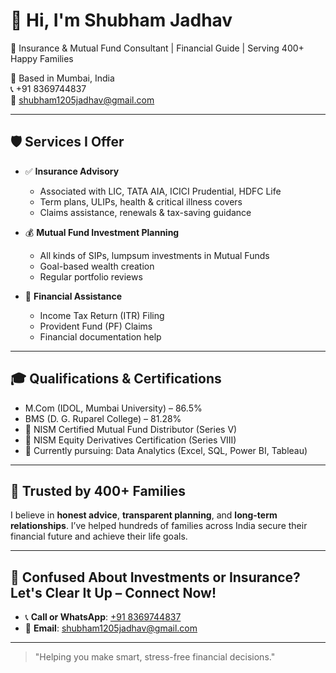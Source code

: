 # 👋 Hi, I'm Shubham Jadhav

🎯 Insurance & Mutual Fund Consultant | Financial Guide | Serving 400+ Happy Families

📍 Based in Mumbai, India  
📞 +91 8369744837  
📧 shubham1205jadhav@gmail.com  

---

## 🛡️ Services I Offer

- ✅ **Insurance Advisory**  
  - Associated with LIC, TATA AIA, ICICI Prudential, HDFC Life
  - Term plans, ULIPs, health & critical illness covers
  - Claims assistance, renewals & tax-saving guidance

- 💰 **Mutual Fund Investment Planning**  
  - All kinds of SIPs, lumpsum investments in Mutual Funds
  - Goal-based wealth creation
  - Regular portfolio reviews

- 📄 **Financial Assistance**  
  - Income Tax Return (ITR) Filing
  - Provident Fund (PF) Claims
  - Financial documentation help

---

## 🎓 Qualifications & Certifications

- M.Com (IDOL, Mumbai University) – 86.5%
- BMS (D. G. Ruparel College) – 81.28%
- 📜 NISM Certified Mutual Fund Distributor (Series V)
- 📜 NISM Equity Derivatives Certification (Series VIII)
- 🧠 Currently pursuing: Data Analytics (Excel, SQL, Power BI, Tableau)

---

## 🙌 Trusted by 400+ Families

I believe in **honest advice**, **transparent planning**, and **long-term relationships**. I’ve helped hundreds of families across India secure their financial future and achieve their life goals.

---

## 📲 Confused About Investments or Insurance? Let's Clear It Up – Connect Now!

- 📞 **Call or WhatsApp**: [+91 8369744837](https://wa.me/918369744837)
- 📧 **Email**: [shubham1205jadhav@gmail.com](mailto:shubham1205jadhav@gmail.com)

---

> "Helping you make smart, stress-free financial decisions."


